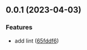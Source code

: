 ## 0.0.1 (2023-04-03)


### Features

* add lint ([65fddf6](https://github.com/Miofly/vue-admin-plus/commit/65fddf677235344b9b46eaf9b5c59d805dde6cbf))



